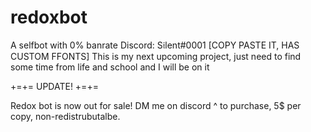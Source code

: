# redoxbot
A selfbot with 0% banrate
Discord: S𝔦lent#0001   [COPY PASTE IT, HAS CUSTOM FFONTS]
This is my next upcoming project, just need to find some time from life and school and I will be on it

+=+= UPDATE! +=+=

Redox bot is now out for sale! DM me on discord ^ to purchase, 5$ per copy, non-redistrubutalbe.

